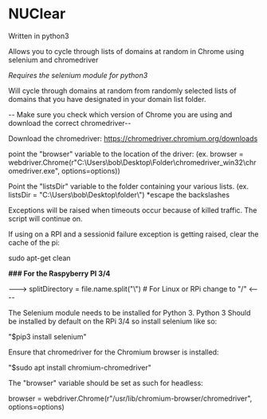 # NUClear

Written in python3

Allows you to cycle through lists of domains at random in Chrome using selenium and chromedriver

*Requires the selenium module for python3*

Will cycle through domains at random from randomly selected lists of domains that you have designated in your domain list folder.

-- Make sure you check which version of Chrome you are using and download the correct chromedriver--

Download the chromedriver: https://chromedriver.chromium.org/downloads

point the "browser" variable to the location of the driver:
(ex. browser = webdriver.Chrome(r"C:\Users\bob\Desktop\Folder\chromedriver_win32\chromedriver.exe", options=options))

Point the "listsDir" variable to the folder containing your various lists.
(ex. listsDir = "C:\\Users\\bob\\Desktop\\folder\\") *escape the backslashes

Exceptions will be raised when timeouts occur because of killed traffic. The script will continue on.

If using on a RPI and a sessionid failure exception is getting raised, clear the cache of the pi:

sudo apt-get clean


**### For the Raspyberry PI 3/4**

---> splitDirectory = file.name.split("\\") # For Linux or RPi change to "/" <----

The Selenium module needs to be installed for Python 3. Python 3 Should be installed by default on the RPi 3/4 so install selenium like so:

"$pip3 install selenium"

Ensure that chromedriver for the Chromium browser is installed:

"$sudo apt install chromium-chromedriver"

The "browser" variable should be set as such for headless:


browser = webdriver.Chrome(r"/usr/lib/chromium-browser/chromedriver", options=options)


